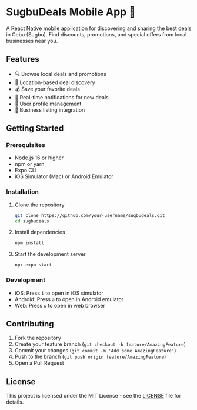 # SugbuDeals Mobile App 📱

A React Native mobile application for discovering and sharing the best deals in Cebu (Sugbu). Find discounts, promotions, and special offers from local businesses near you.

## Features

- 🔍 Browse local deals and promotions
- 📍 Location-based deal discovery
- 💰 Save your favorite deals
- 🔔 Real-time notifications for new deals
- 👤 User profile management
- 💼 Business listing integration

## Getting Started

### Prerequisites

- Node.js 16 or higher
- npm or yarn
- Expo CLI
- iOS Simulator (Mac) or Android Emulator

### Installation

1. Clone the repository
   ```bash
   git clone https://github.com/your-username/sugbudeals.git
   cd sugbudeals
   ```

2. Install dependencies
   ```bash
   npm install
   ```

3. Start the development server
   ```bash
   npx expo start
   ```

### Development

- iOS: Press `i` to open in iOS simulator
- Android: Press `a` to open in Android emulator
- Web: Press `w` to open in web browser

## Contributing

1. Fork the repository
2. Create your feature branch (`git checkout -b feature/AmazingFeature`)
3. Commit your changes (`git commit -m 'Add some AmazingFeature'`)
4. Push to the branch (`git push origin feature/AmazingFeature`)
5. Open a Pull Request

## License

This project is licensed under the MIT License - see the [LICENSE](LICENSE) file for details.
